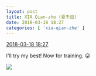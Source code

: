 ```yaml
---
layout: post
title: XIA Qian-zhe (夏千喆)
date: 2018-03-18 18:27
categories: [ 'xia-qian-zhe' ]
---
```


<div class="weibo-info">
  <a href="https://weibo.com/6505420082/G7XZyczAi">2018-03-18 18:27</a>
</div>

I'll try my best! Now for training. :stuck_out_tongue_winking_eye:

<!-- more -->

<a href="//wx2.sinaimg.cn/mw690/0076g4Wmgy1fph57hd22oj31401hcqg0.jpg">
  <img class="weibo-pic-preview" src="//wx2.sinaimg.cn/orj360/0076g4Wmgy1fph57hd22oj31401hcqg0.jpg" />
</a>
